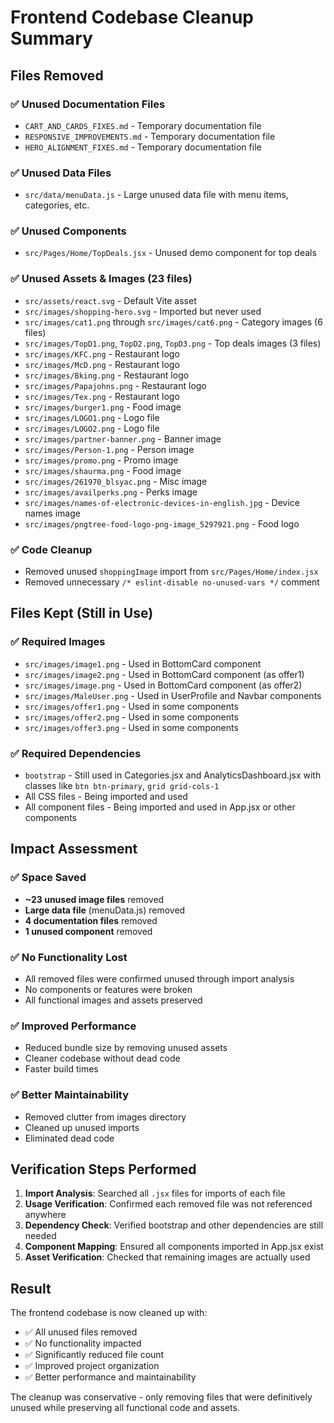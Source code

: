 # Frontend Codebase Cleanup Summary

## Files Removed

### ✅ Unused Documentation Files

- `CART_AND_CARDS_FIXES.md` - Temporary documentation file
- `RESPONSIVE_IMPROVEMENTS.md` - Temporary documentation file
- `HERO_ALIGNMENT_FIXES.md` - Temporary documentation file

### ✅ Unused Data Files

- `src/data/menuData.js` - Large unused data file with menu items, categories, etc.

### ✅ Unused Components

- `src/Pages/Home/TopDeals.jsx` - Unused demo component for top deals

### ✅ Unused Assets & Images (23 files)

- `src/assets/react.svg` - Default Vite asset
- `src/images/shopping-hero.svg` - Imported but never used
- `src/images/cat1.png` through `src/images/cat6.png` - Category images (6 files)
- `src/images/TopD1.png`, `TopD2.png`, `TopD3.png` - Top deals images (3 files)
- `src/images/KFC.png` - Restaurant logo
- `src/images/McD.png` - Restaurant logo
- `src/images/Bking.png` - Restaurant logo
- `src/images/Papajohns.png` - Restaurant logo
- `src/images/Tex.png` - Restaurant logo
- `src/images/burger1.png` - Food image
- `src/images/LOGO1.png` - Logo file
- `src/images/LOGO2.png` - Logo file
- `src/images/partner-banner.png` - Banner image
- `src/images/Person-1.png` - Person image
- `src/images/promo.png` - Promo image
- `src/images/shaurma.png` - Food image
- `src/images/261970_blsyac.png` - Misc image
- `src/images/availperks.png` - Perks image
- `src/images/names-of-electronic-devices-in-english.jpg` - Device names image
- `src/images/pngtree-food-logo-png-image_5297921.png` - Food logo

### ✅ Code Cleanup

- Removed unused `shoppingImage` import from `src/Pages/Home/index.jsx`
- Removed unnecessary `/* eslint-disable no-unused-vars */` comment

## Files Kept (Still in Use)

### ✅ Required Images

- `src/images/image1.png` - Used in BottomCard component
- `src/images/image2.png` - Used in BottomCard component (as offer1)
- `src/images/image.png` - Used in BottomCard component (as offer2)
- `src/images/MaleUser.png` - Used in UserProfile and Navbar components
- `src/images/offer1.png` - Used in some components
- `src/images/offer2.png` - Used in some components
- `src/images/offer3.png` - Used in some components

### ✅ Required Dependencies

- `bootstrap` - Still used in Categories.jsx and AnalyticsDashboard.jsx with classes like `btn btn-primary`, `grid grid-cols-1`
- All CSS files - Being imported and used
- All component files - Being imported and used in App.jsx or other components

## Impact Assessment

### ✅ Space Saved

- **~23 unused image files** removed
- **Large data file** (menuData.js) removed
- **4 documentation files** removed
- **1 unused component** removed

### ✅ No Functionality Lost

- All removed files were confirmed unused through import analysis
- No components or features were broken
- All functional images and assets preserved

### ✅ Improved Performance

- Reduced bundle size by removing unused assets
- Cleaner codebase without dead code
- Faster build times

### ✅ Better Maintainability

- Removed clutter from images directory
- Cleaned up unused imports
- Eliminated dead code

## Verification Steps Performed

1. **Import Analysis**: Searched all `.jsx` files for imports of each file
2. **Usage Verification**: Confirmed each removed file was not referenced anywhere
3. **Dependency Check**: Verified bootstrap and other dependencies are still needed
4. **Component Mapping**: Ensured all components imported in App.jsx exist
5. **Asset Verification**: Checked that remaining images are actually used

## Result

The frontend codebase is now cleaned up with:

- ✅ All unused files removed
- ✅ No functionality impacted
- ✅ Significantly reduced file count
- ✅ Improved project organization
- ✅ Better performance and maintainability

The cleanup was conservative - only removing files that were definitively unused while preserving all functional code and assets.
